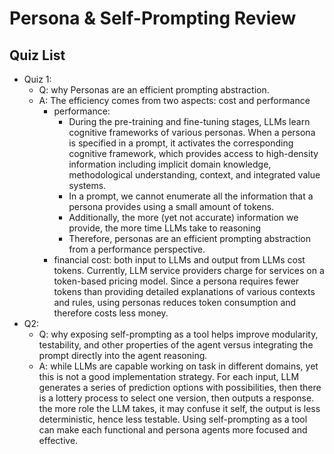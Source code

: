 # Persona & Self-Prompting Review

## Quiz List

- Quiz 1:
  - Q: why Personas are an efficient prompting abstraction.
  - A: The efficiency comes from two aspects: cost and performance
    - performance:
      - During the pre-training and fine-tuning stages, LLMs learn cognitive frameworks of various personas. When a persona is specified in a prompt, it activates the corresponding cognitive framework, which provides access to high-density information including implicit domain knowledge, methodological understanding, context, and integrated value systems.
      - In a prompt, we cannot enumerate all the information that a persona provides using a small amount of tokens.
      - Additionally, the more (yet not accurate) information we provide, the more time LLMs take to reasoning
      - Therefore, personas are an efficient prompting abstraction from a performance perspective.
    - financial cost: both input to LLMs and output from LLMs cost tokens. Currently, LLM service providers charge for services on a token-based pricing model. Since a persona requires fewer tokens than providing detailed explanations of various contexts and rules, using personas reduces token consumption and therefore costs less money.
- Q2:
  - Q: why exposing self-prompting as a tool helps improve modularity, testability, and other properties of the agent versus integrating the prompt directly into the agent reasoning.
  - A: while LLMs are capable working on task in different domains, yet this is not a good implementation strategy. For each input,  LLM generates a series of prediction options with possibilities, then there is a lottery process to select one version, then outputs a response.  the more role the LLM takes, it may confuse it self, the output is less deterministic, hence less testable. Using self-prompting as a tool can make each functional and persona agents more focused and effective.